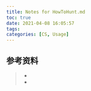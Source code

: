 ```yaml
---
title: Notes for HowToHunt.md
toc: true
date: 2021-04-08 16:05:57
tags:
categories: [CS, Usage]
---
```






## 参考资料
> - []()
> - []()
